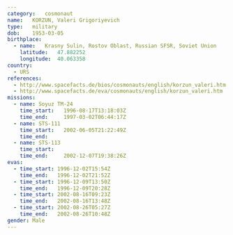 ```yaml
---
category:	cosmonaut
name:	KORZUN, Valeri Grigoriyevich 
type:	military
dob:	1953-03-05
birthplace:
  - name:	Krasny Sulin, Rostov Oblast, Russian SFSR, Soviet Union
    latitude:	47.882252
    longitude:	40.063358
country:
  - URS
references:
  - http://www.spacefacts.de/bios/cosmonauts/english/korzun_valeri.htm
  - http://www.spacefacts.de/eva/cosmonauts/english/korzun_valeri.htm
missions:
  - name: Soyuz TM-24
    time_start:   1996-08-17T13:18:03Z
    time_end:     1997-03-02T06:44:17Z
  - name: STS-111
    time_start:   2002-06-05T21:22:49Z
    time_end:     
  - name: STS-113
    time_start:   
    time_end:     2002-12-07T19:38:26Z
evas:
  - time_start: 1996-12-02T15:54Z
    time_end:   1996-12-02T21:52Z
  - time_start: 1996-12-09T13:50Z
    time_end:   1996-12-09T20:28Z
  - time_start: 2002-08-16T09:23Z
    time_end:   2002-08-16T13:48Z
  - time_start: 2002-08-26T05:27Z
    time_end:   2002-08-26T10:48Z
gender:	Male
---
```

